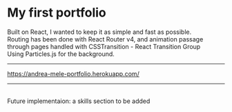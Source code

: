 # My first portfolio



Built on React, I wanted to keep it as simple and fast as possible. <br>
Routing has been done with React Router v4, and animation passage through pages handled with CSSTransition - React Transition Group <br>
Using Particles.js for the background.

<hr>

https://andrea-mele-portfolio.herokuapp.com/

<hr>
<br>
Future implementaion: 
 a skills section to be added
 

